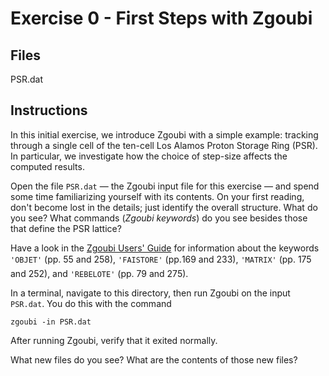# Exercise 0 - First Steps with Zgoubi

## Files

PSR.dat

## Instructions

In this initial exercise, we introduce Zgoubi with a simple example:
tracking through a single cell of the ten-cell Los Alamos Proton Storage
Ring (PSR). In particular, we investigate how the choice of step-size
affects the computed results.

Open the file `PSR.dat` — the Zgoubi input file for this exercise — and
spend some time familiarizing yourself with its contents. On your first
reading, don't become lost in the details; just identify the overall
structure. What do you see? What commands (_Zgoubi keywords_) do you see
besides those that define the PSR lattice?

Have a look in the [Zgoubi Users' Guide](https://github.com/radiasoft/Zgoubi-Workshop/blob/master/Zgoubi.pdf)
for information about the keywords
`'OBJET'` (pp. 55 and 258),
`'FAISTORE'` (pp.&#x83;169 and 233),
`'MATRIX'` (pp. 175 and 252),
and `'REBELOTE'` (pp. 79 and 275).

In a terminal, navigate to this directory, then run Zgoubi on the input
`PSR.dat`. You do this with the command
```
zgoubi -in PSR.dat
```
After running Zgoubi, verify that it exited normally. 

What new files do you see? What are the contents of those new files?

